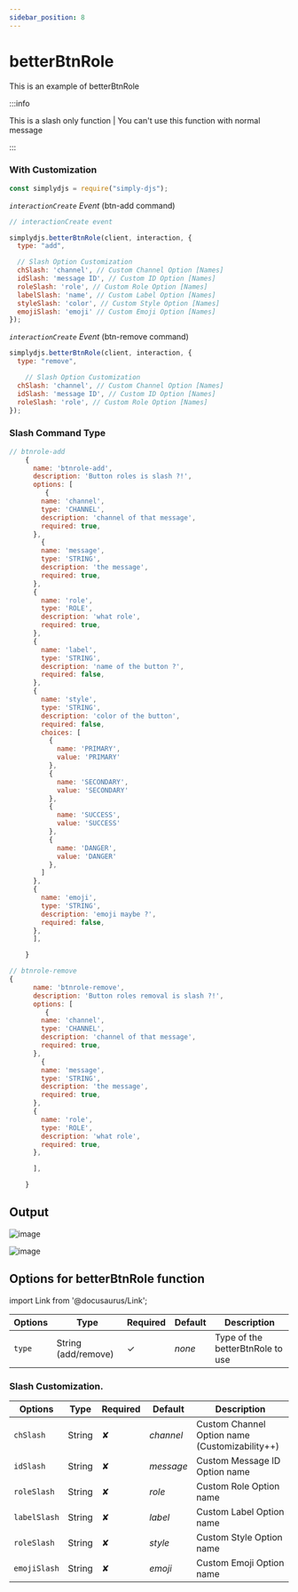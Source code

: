 ```yaml
---
sidebar_position: 8
---
```


# betterBtnRole

This is an example of betterBtnRole

:::info

This is a slash only function | You can't use this function with normal message

:::

### With Customization

```js
const simplydjs = require("simply-djs");
```

_`interactionCreate` Event_ (btn-add command)

```js
// interactionCreate event

simplydjs.betterBtnRole(client, interaction, {
  type: "add",

  // Slash Option Customization
  chSlash: 'channel', // Custom Channel Option [Names]
  idSlash: 'message ID', // Custom ID Option [Names]
  roleSlash: 'role', // Custom Role Option [Names]
  labelSlash: 'name', // Custom Label Option [Names]
  styleSlash: 'color', // Custom Style Option [Names]
  emojiSlash: 'emoji' // Custom Emoji Option [Names]
});
```

_`interactionCreate` Event_ (btn-remove command)
```js
simplydjs.betterBtnRole(client, interaction, {
  type: "remove",

    // Slash Option Customization
  chSlash: 'channel', // Custom Channel Option [Names]
  idSlash: 'message ID', // Custom ID Option [Names]
  roleSlash: 'role', // Custom Role Option [Names]
});
```

### Slash Command Type

```js
// btnrole-add
    {
      name: 'btnrole-add',
      description: 'Button roles is slash ?!',
      options: [
         {
        name: 'channel',
        type: 'CHANNEL',
        description: 'channel of that message',
        required: true,
      },
        {
        name: 'message',
        type: 'STRING',
        description: 'the message',
        required: true,
      },
      {
        name: 'role',
        type: 'ROLE',
        description: 'what role',
        required: true,
      },
      {
        name: 'label',
        type: 'STRING',
        description: 'name of the button ?',
        required: false,
      },
      {
        name: 'style',
        type: 'STRING',
        description: 'color of the button',
        required: false,
        choices: [
          {
            name: 'PRIMARY',
            value: 'PRIMARY'
          },
          {
            name: 'SECONDARY',
            value: 'SECONDARY'
          },
          {
            name: 'SUCCESS',
            value: 'SUCCESS'
          },
          {
            name: 'DANGER',
            value: 'DANGER'
          },
        ]
      },
      {
        name: 'emoji',
        type: 'STRING',
        description: 'emoji maybe ?',
        required: false,
      },
      ],

    }
```

```js
// btnrole-remove
{
      name: 'btnrole-remove',
      description: 'Button roles removal is slash ?!',
      options: [
         {
        name: 'channel',
        type: 'CHANNEL',
        description: 'channel of that message',
        required: true,
      },
        {
        name: 'message',
        type: 'STRING',
        description: 'the message',
        required: true,
      },
      {
        name: 'role',
        type: 'ROLE',
        description: 'what role',
        required: true,
      },

      ],

    }
```

## Output

![image](https://media.discordapp.net/attachments/877596016138936430/890999104044404776/8wFg3SdnkDaQAAAABJRU5ErkJggg.png)

![image](https://media.discordapp.net/attachments/877596016138936430/890999286509232208/AYPhA9qN4HCXAAAAAElFTkSuQmCC.png)

## Options for betterBtnRole function

import Link from '@docusaurus/Link';

<div style={{textAlign: 'center'}}>

| Options | Type                                                                                                                          | Required | Default | Description                      |
| ------- | ----------------------------------------------------------------------------------------------------------------------------- | -------- | ------- | -------------------------------- |
| `type`  | <Link to="https://developer.mozilla.org/en-US/docs/Web/JavaScript/Reference/Global_Objects/String">String (add/remove)</Link> | ✓        | _none_  | Type of the betterBtnRole to use |

</div>

### Slash Customization.

<div style={{textAlign: 'center'}}>

| Options | Type                                                                                                                          | Required | Default | Description                      |
| ------- | ----------------------------------------------------------------------------------------------------------------------------- | -------- | ------- | -------------------------------- |
| `chSlash`  | <Link to="https://developer.mozilla.org/en-US/docs/Web/JavaScript/Reference/Global_Objects/String">String</Link> | ✘        | _channel_  | Custom Channel Option name (Customizability++)|
| `idSlash`  | <Link to="https://developer.mozilla.org/en-US/docs/Web/JavaScript/Reference/Global_Objects/String">String</Link> | ✘        | _message_  | Custom Message ID Option name |
| `roleSlash`  | <Link to="https://developer.mozilla.org/en-US/docs/Web/JavaScript/Reference/Global_Objects/String">String</Link> | ✘        | _role_  | Custom Role Option name |
| `labelSlash`  | <Link to="https://developer.mozilla.org/en-US/docs/Web/JavaScript/Reference/Global_Objects/String">String</Link> | ✘        | _label_  | Custom Label Option name |
| `roleSlash`  | <Link to="https://developer.mozilla.org/en-US/docs/Web/JavaScript/Reference/Global_Objects/String">String</Link> | ✘        | _style_  | Custom Style Option name |
| `emojiSlash`  | <Link to="https://developer.mozilla.org/en-US/docs/Web/JavaScript/Reference/Global_Objects/String">String</Link> | ✘        | _emoji_  | Custom Emoji Option name |

</div>